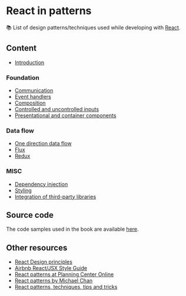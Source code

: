 # React in patterns

:books: List of design patterns/techniques used while developing with [React](https://facebook.github.io/react/).

## Content

* [Introduction](./book/chapter-1/README.md)

### Foundation

* [Communication](./book/chapter-2/README.md)
* [Event handlers](./book/chapter-3/README.md)
* [Composition](./book/chapter-4/README.md)
* [Controlled and uncontrolled inputs](./book/chapter-5/README.md)
* [Presentational and container components](./book/chapter-6/README.md) 

### Data flow

* [One direction data flow](./book/chapter-7/README.md)
* [Flux](./book/chapter-8/README.md)
* [Redux](./book/chapter-9/README.md)

### MISC

* [Dependency injection](./book/chapter-10/README.md)
* [Styling](./book/chapter-11/README.md)
* [Integration of third-party libraries](./book/chapter-12/README.md)


## Source code

The code samples used in the book are available [here](./code).

## Other resources

* [React Design principles](https://facebook.github.io/react/contributing/design-principles.html)
* [Airbnb React/JSX Style Guide](https://github.com/airbnb/javascript/tree/master/react)
* [React patterns at Planning Center Online](https://github.com/planningcenter/react-patterns)
* [React patterns by Michael Chan](http://reactpatterns.com/)
* [React patterns, techniques, tips and tricks](https://github.com/vasanthk/react-bits)
